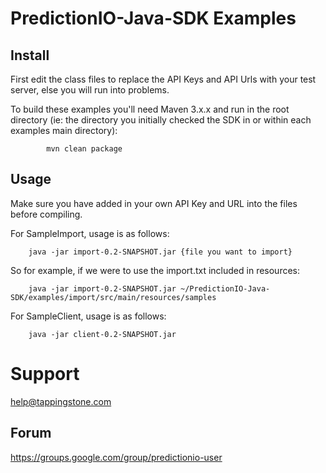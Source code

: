 PredictionIO-Java-SDK Examples
=====================

Install
--------

First edit the class files to replace the API Keys and API Urls with your test server, else you will run into problems.

To build these examples you'll need Maven 3.x.x and run in the root directory (ie: the directory you initially
checked the SDK in or within each examples main directory):

            mvn clean package

Usage
--------

Make sure you have added in your own API Key and URL into the files before compiling.

For SampleImport, usage is as follows:

        java -jar import-0.2-SNAPSHOT.jar {file you want to import}

So for example, if we were to use the import.txt included in resources:

        java -jar import-0.2-SNAPSHOT.jar ~/PredictionIO-Java-SDK/examples/import/src/main/resources/samples

For SampleClient, usage is as follows:

        java -jar client-0.2-SNAPSHOT.jar

Support
=========

help@tappingstone.com

Forum
-----

https://groups.google.com/group/predictionio-user